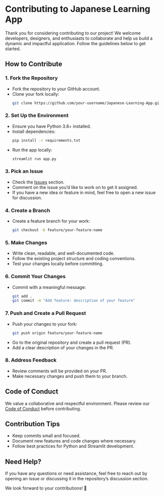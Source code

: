 # Contributing to Japanese Learning App

Thank you for considering contributing to our project! We welcome developers, designers, and enthusiasts to collaborate and help us build a dynamic and impactful application. Follow the guidelines below to get started.

## How to Contribute

### 1. Fork the Repository
- Fork the repository to your GitHub account.
- Clone your fork locally:
  ```bash
  git clone https://github.com/your-username/Japanese-Learning-App.git
  ```

### 2. Set Up the Environment
- Ensure you have Python 3.8+ installed.
- Install dependencies:
  ```bash
  pip install -r requirements.txt
  ```
- Run the app locally:
  ```bash
  streamlit run app.py
  ```

### 3. Pick an Issue
- Check the [Issues](https://github.com/SurajSanap/Japanese-Learning-App/issues) section.
- Comment on the issue you’d like to work on to get it assigned.
- If you have a new idea or feature in mind, feel free to open a new issue for discussion.

### 4. Create a Branch
- Create a feature branch for your work:
  ```bash
  git checkout -b feature/your-feature-name
  ```

### 5. Make Changes
- Write clean, readable, and well-documented code.
- Follow the existing project structure and coding conventions.
- Test your changes locally before committing.

### 6. Commit Your Changes
- Commit with a meaningful message:
  ```bash
  git add .
  git commit -m "Add feature: description of your feature"
  ```

### 7. Push and Create a Pull Request
- Push your changes to your fork:
  ```bash
  git push origin feature/your-feature-name
  ```
- Go to the original repository and create a pull request (PR).
- Add a clear description of your changes in the PR.

### 8. Address Feedback
- Review comments will be provided on your PR.
- Make necessary changes and push them to your branch.

## Code of Conduct
We value a collaborative and respectful environment. Please review our [Code of Conduct](https://github.com/SurajSanap/Japanese-Learning-App/blob/main/CODE_OF_CONDUCT.md) before contributing.

## Contribution Tips
- Keep commits small and focused.
- Document new features and code changes where necessary.
- Follow best practices for Python and Streamlit development.

## Need Help?
If you have any questions or need assistance, feel free to reach out by opening an issue or discussing it in the repository’s discussion section.

We look forward to your contributions! 🚀
